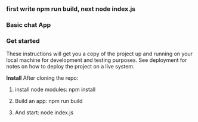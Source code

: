 ### first write npm run build, next node index.js

### Basic chat App

### Get started
These instructions will get you a copy of the project up and running on your local machine for development and testing purposes. See deployment for notes on how to deploy the project on a live system.

**Install**
After cloning the repo:

1. install node modules:
npm install

2. Build an app:
npm run build

3. And start:
node index.js